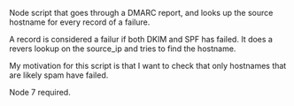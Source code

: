 Node script that goes through a DMARC report, and looks up the source hostname for every record of a failure. 

A record is considered a failur if both DKIM and SPF has failed. It does a revers lookup on the source_ip and tries to find the hostname.

My motivation for this script is that I want to check that only hostnames that are likely spam have failed.

Node 7 required. 